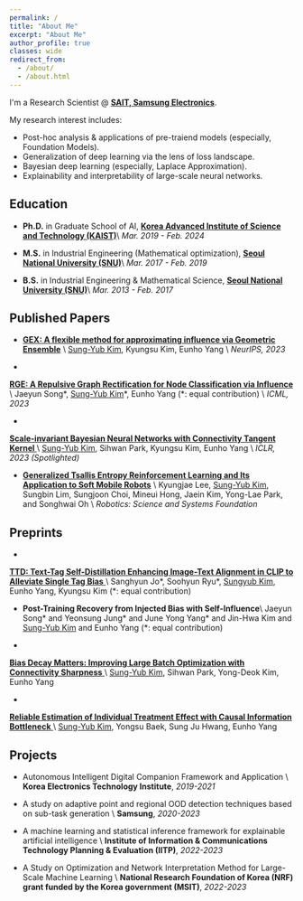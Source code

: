 ```yaml
---
permalink: /
title: "About Me"
excerpt: "About Me"
author_profile: true
classes: wide
redirect_from:
  - /about/
  - /about.html
---
```


I'm a Research Scientist @ <a href="https://www.sait.samsung.co.kr/">**SAIT, Samsung Electronics**</a>.

My research interest includes:
- Post-hoc analysis & applications of pre-traiend models (especially, Foundation Models).
- Generalization of deep learning via the lens of loss landscape.
- Bayesian deep learning (especially, Laplace Approximation).
- Explainability and interpretability of large-scale neural networks.


## Education

- **Ph.D.** in Graduate School of AI, <a href="https://gsai.kaist.ac.kr/">**Korea Advanced Institute of Science and Technology (KAIST)**</a>\\
*Mar. 2019 - Feb. 2024*
  
- **M.S.** in Industrial Engineering (Mathematical optimization), <a href="http://polytope.snu.ac.kr/">**Seoul National University (SNU)**</a>\\
*Mar. 2017 - Feb. 2019*

- **B.S.** in Industrial Engineering & Mathematical Science, <a href="http://ie.snu.ac.kr/">**Seoul National University (SNU)**</a>\\
*Mar. 2013 - Feb. 2017*


## Published Papers

- <a href="https://openreview.net/pdf?id=tz4ECtAu8e">**GEX: A flexible method for approximating influence via Geometric Ensemble**</a> \\
<u>Sung-Yub Kim</u>, Kyungsu Kim, Eunho Yang \\
*NeurIPS, 2023*

-  <a href="https://openreview.net/pdf?id=OcKwZhPwHA">
**RGE: A Repulsive Graph Rectification for Node Classification via Influence** 
</a>\\
Jaeyun Song\*, <u>Sung-Yub Kim</u>\*, Eunho Yang (\*: equal contribution) \\
*ICML, 2023*

- <a href="https://openreview.net/pdf?id=VZ5EaTI6dqa">
**Scale-invariant Bayesian Neural Networks with Connectivity Tangent Kernel**
</a> \\
<u>Sung-Yub Kim</u>, Sihwan Park, Kyungsu Kim, Eunho Yang \\
*ICLR, 2023 (Spotlighted)*

- <a href="https://rllab.snu.ac.kr/publications/papers/2020_rss_tac.pdf">**Generalized Tsallis Entropy Reinforcement Learning and Its Application to Soft Mobile Robots**</a> \\
Kyungjae Lee, <u>Sung-Yub Kim</u>, Sungbin Lim, Sungjoon Choi, Mineui Hong, Jaein Kim, Yong-Lae Park, and Songhwai Oh \\
*Robotics: Science and Systems Foundation*

## Preprints

- <a href="https://arxiv.org/abs/2404.00384">
**TTD: Text-Tag Self-Distillation Enhancing Image-Text Alignment in CLIP to Alleviate Single Tag Bias** 
</a> \\
Sanghyun Jo*, Soohyun Ryu*, <u>Sungyub Kim</u>, Eunho Yang, Kyungsu Kim (\*: equal contribution)

- **Post-Training Recovery from Injected Bias with Self-Influence**\\
Jaeyun Song* and Yeonsung Jung* and June Yong Yang* and Jin-Hwa Kim and <u>Sung-Yub Kim</u> and Eunho Yang (\*: equal contribution)

- <a href="https://openreview.net/forum?id=Mvf5zr2qs6">
**Bias Decay Matters: Improving Large Batch Optimization with Connectivity Sharpness** 
</a> \\
<u>Sung-Yub Kim</u>, Sihwan Park, Yong-Deok Kim, Eunho Yang

- <a href="https://arxiv.org/abs/1906.03118">
**Reliable Estimation of Individual Treatment Effect with Causal Information Bottleneck**
</a> \\
<u>Sung-Yub Kim</u>, Yongsu Baek, Sung Ju Hwang, Eunho Yang

## Projects

- Autonomous Intelligent Digital Companion Framework and Application \\
**Korea Electronics Technology Institute**, *2019-2021*

- A study on adaptive point and regional OOD detection techniques based on sub-task generation \\
**Samsung**, *2020-2023*

- A machine learning and statistical inference framework for explainable artificial intelligence \\
**Institute of Information & Communications Technology Planning & Evaluation (IITP)**, *2022-2023*

- A Study on Optimization and Network Interpretation Method for Large-Scale Machine Learning \\
**National Research Foundation of Korea (NRF) grant funded by the Korea government (MSIT)**, *2022-2023*